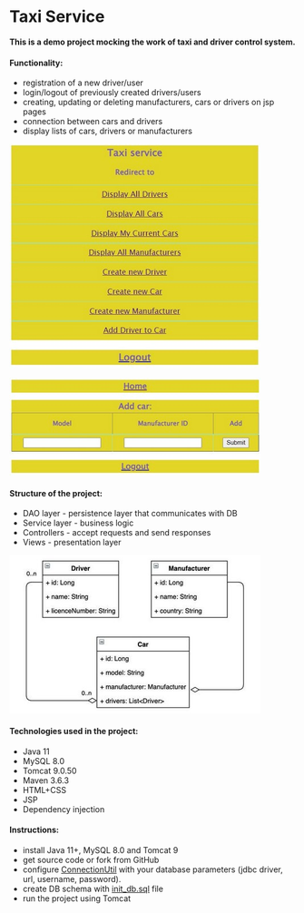 # Taxi Service

**This is a demo project mocking the work 
of taxi and driver control system.**

#### Functionality: 
- registration of a new driver/user
- login/logout of previously created drivers/users
- creating, updating or deleting manufacturers, cars or drivers on jsp pages
- connection between cars and drivers
- display lists of cars, drivers or manufacturers

![](index_page.jpg)

![](add_new_driver.jpg)

#### Structure of the project:
- DAO layer - persistence layer that communicates with DB 
- Service layer - business logic
- Controllers - accept requests and send responses
- Views - presentation layer

![](taxi_models_diagram_mini.jpg)

#### Technologies used in the project:
- Java 11
- MySQL 8.0
- Tomcat 9.0.50
- Maven 3.6.3
- HTML+CSS 
- JSP
- Dependency injection

#### Instructions:
- install Java 11+, MySQL 8.0 and Tomcat 9
- get source code or fork from GitHub
- configure [ConnectionUtil](src/main/java/taxi/util/ConnectionUtil.java) with your database parameters (jdbc driver, url, username, password).
- create DB schema with [init_db.sql](src/main/resources/init_db.sql) file
- run the project using Tomcat
